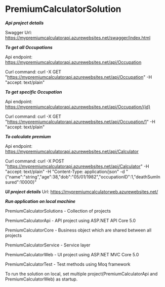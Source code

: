 # PremiumCalculatorSolution

*****Api project details*****

Swagger Url: https://mypremiumcalculatorapi.azurewebsites.net/swagger/index.html

*****To get all Occupations*****

Api endpoint: https://mypremiumcalculatorapi.azurewebsites.net/api/Occupation

Curl command: curl -X GET "https://mypremiumcalculatorapi.azurewebsites.net/api/Occupation" -H  "accept: text/plain"

*****To get specific Occupation*****

Api endpoint: https://mypremiumcalculatorapi.azurewebsites.net/api/Occupation/{id}

Curl command: curl -X GET "https://mypremiumcalculatorapi.azurewebsites.net/api/Occupation/1" -H  "accept: text/plain"

*****To calculate premium*****

Api endpoint: https://mypremiumcalculatorapi.azurewebsites.net/api/Calculator

Curl command: curl -X POST "https://mypremiumcalculatorapi.azurewebsites.net/api/Calculator" -H  "accept: text/plain" -H  "Content-Type: application/json" -d "{\"name\":\"string\",\"age\":38,\"dob\":\"05/01/1982\",\"occupationID\":1,\"deathSumInsured\":10000}"

*****UI project details*****
Url: https://mypremiumcalculatorweb.azurewebsites.net/


*****Run application on local machine*****

PremiumCalculatorSolutions - Collection of projects

 PremiumCalculatorApi - API project using ASP.NET API Core 5.0

 PremiumCalculatorCore - Business object which are shared between all projects

 PremiumCalculatorService - Service layer

 PremiumCalculatorWeb - UI project using ASP.NET MVC Core 5.0

 PremiumCalculatorTest - Test methods using Moq framework
   
To run the solution on local, set multiple project(PremiumCalculatorApi and PremiumCalculatorWeb) as startup.
